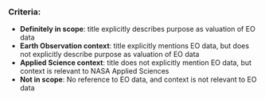 ### Criteria:

* **Definitely in scope**: title explicitly describes purpose as valuation of EO data
* **Earth Observation context**: title explicitly mentions EO data, but does not explicitly describe purpose as valuation of EO data
* **Applied Science context**: title does not explicitly mention EO data, but context is relevant to NASA Applied Sciences
* **Not in scope**: No reference to EO data, and context is not relevant to EO data
